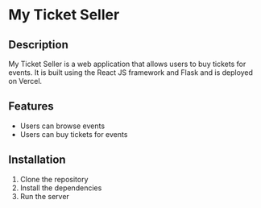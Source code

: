# My Ticket Seller
## Description
My Ticket Seller is a web application that allows users to buy tickets for events. It is built using the React JS framework and Flask and is deployed on Vercel.

## Features
- Users can browse events
- Users can buy tickets for events

## Installation
1. Clone the repository
2. Install the dependencies
3. Run the server

